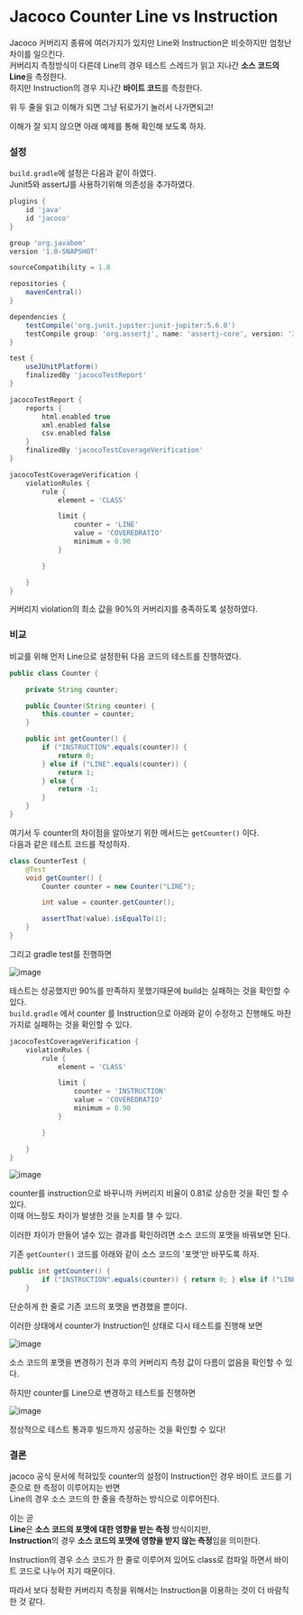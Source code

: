 # Jacoco Counter Line vs Instruction

Jacoco 커버리지 종류에 여러가지가 있지만 Line와 Instruction은 비슷하지만 엄청난 차이를 일으킨다.  
커버리지 측정방식이 다른데 Line의 경우 테스트 스레드가 읽고 지나간 **소스 코드의 Line**을 측정한다.  
하지만 Instruction의 경우 지나간 **바이트 코드**를 측정한다.

위 두 줄을 읽고 이해가 되면 그냥 뒤로가기 눌러서 나가면되고!

이해가 잘 되지 않으면 아래 예제를 통해 확인해 보도록 하자.


### 설정

`build.gradle`에 설정은 다음과 같이 하였다.  
Junit5와 assertJ를 사용하기위해 의존성을 추가하였다.

```groovy
plugins {
    id 'java'
    id 'jacoco'
}

group 'org.javabom'
version '1.0-SNAPSHOT'

sourceCompatibility = 1.8

repositories {
    mavenCentral()
}

dependencies {
    testCompile('org.junit.jupiter:junit-jupiter:5.6.0')
    testCompile group: 'org.assertj', name: 'assertj-core', version: '3.15.0'
}

test {
    useJUnitPlatform()
    finalizedBy 'jacocoTestReport'
}

jacocoTestReport {
    reports {
        html.enabled true
        xml.enabled false
        csv.enabled false
    }
    finalizedBy 'jacocoTestCoverageVerification'
}

jacocoTestCoverageVerification {
    violationRules {
        rule {
            element = 'CLASS'

            limit {
                counter = 'LINE'
                value = 'COVEREDRATIO'
                minimum = 0.90
            }

        }

    }
}
```

커버리지 violation의 최소 값을 90%의 커버리지를 충족하도록 설정하였다.  

### 비교

비교를 위해 먼저 Line으로 설정한뒤 다음 코드의 테스트를 진행하였다.

```java
public class Counter {

    private String counter;

    public Counter(String counter) {
        this.counter = counter;
    }

    public int getCounter() {
        if ("INSTRUCTION".equals(counter)) {
            return 0;
        } else if ("LINE".equals(counter)) {
            return 1;
        } else {
            return -1;
        }
    }
}
```

여기서 두 counter의 차이점을 알아보기 위한 메서드는 `getCounter()` 이다.  
다음과 같은 테스트 코드를 작성하자.

```java
class CounterTest {
    @Test
    void getCounter() {
        Counter counter = new Counter("LINE");

        int value = counter.getCounter();

        assertThat(value).isEqualTo(1);
    }
}
```

그리고 gradle test를 진행하면

![image](https://user-images.githubusercontent.com/13347548/76698110-45eca480-66e2-11ea-98af-67134584bfe3.png)

테스트는 성공했지만 90%를 만족하지 못했기때문에 build는 실패하는 것을 확인할 수 있다.  
`build.gradle` 에서 counter 를 Instruction으로 아래와 같이 수정하고 진행해도 마찬가지로 실패하는 것을 확인할 수 있다.

```groovy
jacocoTestCoverageVerification {
    violationRules {
        rule {
            element = 'CLASS'

            limit {
                counter = 'INSTRUCTION'
                value = 'COVEREDRATIO'
                minimum = 0.90
            }

        }

    }
}
```

![image](https://user-images.githubusercontent.com/13347548/76698125-7df3e780-66e2-11ea-80b5-ba8645bc6523.png)

counter를 instruction으로 바꾸니까 커버리지 비율이 0.81로 상승한 것을 확인 할 수 있다.  
이때 어느정도 차이가 발생한 것을 눈치를 챌 수 있다.

이러한 차이가 만들어 낼수 있는 결과를 확인하려면 소스 코드의 포맷을 바꿔보면 된다.

기존 `getCounter()` 코드를 아래와 같이 소스 코드의 '포맷'만 바꾸도록 하자.

```java
public int getCounter() {
        if ("INSTRUCTION".equals(counter)) { return 0; } else if ("LINE".equals(counter)) { return 1; } else { return -1; }
    }
```

단순하게 한 줄로 기존 코드의 포맷을 변경했을 뿐이다.

이러한 상태에서 counter가 Instruction인 상태로 다시 테스트를 진행해 보면

![image](https://user-images.githubusercontent.com/13347548/76698171-2f931880-66e3-11ea-83c3-1d603170355d.png)

소스 코드의 포맷을 변경하기 전과 후의 커버리지 측정 값이 다름이 없음을 확인할 수 있다.

하지만 counter를 Line으로 변경하고 테스트를 진행하면

![image](https://user-images.githubusercontent.com/13347548/76698201-679a5b80-66e3-11ea-850f-a3889e69a01a.png)

정상적으로 테스트 통과후 빌드까지 성공하는 것을 확인할 수 있다!

### 결론

jacoco 공식 문서에 적혀있듯 counter의 설정이 Instruction인 경우 바이트 코드를 기준으로 한 측정이 이루어지는 반면  
Line의 경우 소스 코드의 한 줄을 측정하는 방식으로 이루어진다.  

이는 곧  
**Line**은 **소스 코드의 포맷에 대한 영향을 받는 측정** 방식이지만,  
**Instruction**의 경우 **소스 코드의 포맷에 영향을 받지 않는 측정**임을 의미한다.  

Instruction의 경우 소스 코드가 한 줄로 이루어져 있어도 class로 컴파일 하면서 바이트 코드로 나누어 지기 때문이다.

따라서 보다 정확한 커버리지 측정을 위해서는 Instruction을 이용하는 것이 더 바람직한 것 같다.

